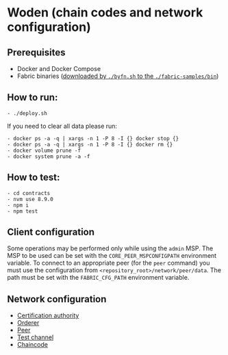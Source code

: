 # Woden (chain codes and network configuration)

## Prerequisites

- Docker and Docker Compose
- Fabric binaries ([downloaded by `./byfn.sh` to the `./fabric-samples/bin`](https://hyperledger-fabric.readthedocs.io/en/release-1.4/build_network.html))

## How to run:

```
- ./deploy.sh
```

If you need to clear all data please run: 
```
- docker ps -a -q | xargs -n 1 -P 8 -I {} docker stop {}
- docker ps -a -q | xargs -n 1 -P 8 -I {} docker rm {} 
- docker volume prune -f
- docker system prune -a -f
```

## How to test:
```
- cd contracts
- nvm use 8.9.0
- npm i
- npm test
```
## Client configuration

Some operations may be performed only while using the `admin` MSP. The MSP to be
used can be set with the `CORE_PEER_MSPCONFIGPATH` environment variable. To
connect to an appropriate peer (for the `peer` command) you must use the
configuration from `<repository_root>/network/peer/data`. The path must be set
with the `FABRIC_CFG_PATH` environment variable.

## Network configuration

- [Certification authority](./network/ca/README.md)
- [Orderer](./network/orderer/README.md)
- [Peer](./network/peer/README.md)
- [Test channel](./network/testchannel/README.md)
- [Chaincode](./contracts/README.md)
